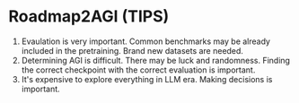 # Roadmap2AGI (TIPS)
1. Evaulation is very important. Common benchmarks may be already included in the pretraining. Brand new datasets are needed.
2. Determining AGI is difficult. There may be luck and randomness. Finding the correct checkpoint with the correct evaluation is important.
3. It's expensive to explore everything in LLM era. Making decisions is important.
